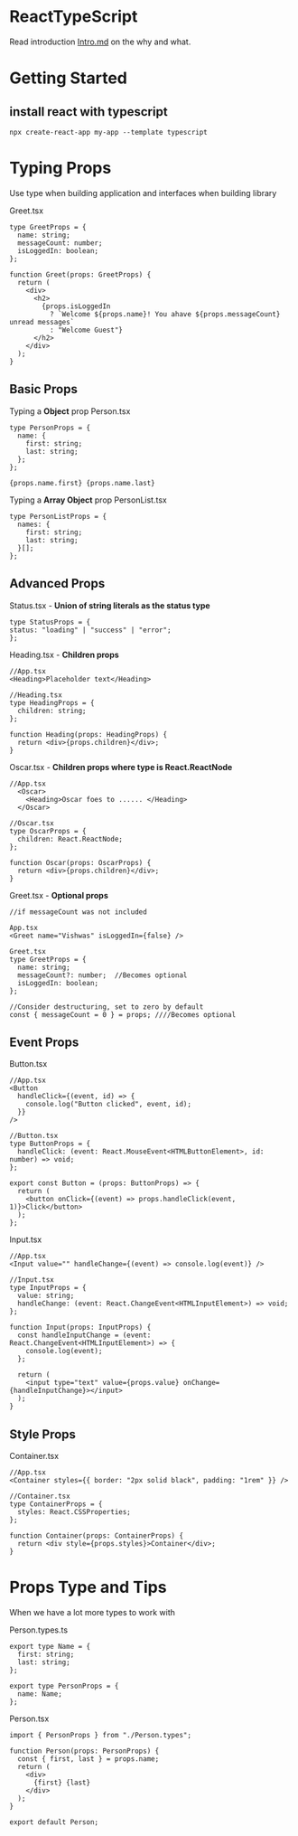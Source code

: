 # ReactTypeScript

Read introduction [Intro.md](./Intro.md) on the why and what.

# Getting Started

## install react with typescript

    npx create-react-app my-app --template typescript

# Typing Props

Use type when building application and interfaces when building library

Greet.tsx

    type GreetProps = {
      name: string;
      messageCount: number;
      isLoggedIn: boolean;
    };

    function Greet(props: GreetProps) {
      return (
        <div>
          <h2>
            {props.isLoggedIn
              ? `Welcome ${props.name}! You ahave ${props.messageCount} unread messages`
              : "Welcome Guest"}
          </h2>
        </div>
      );
    }

## Basic Props

Typing a **Object** prop Person.tsx

    type PersonProps = {
      name: {
        first: string;
        last: string;
      };
    };

    {props.name.first} {props.name.last}

Typing a **Array Object** prop PersonList.tsx

    type PersonListProps = {
      names: {
        first: string;
        last: string;
      }[];
    };

## Advanced Props

Status.tsx - **Union of string literals as the status type**

    type StatusProps = {
    status: "loading" | "success" | "error";
    };

Heading.tsx - **Children props**

    //App.tsx
    <Heading>Placeholder text</Heading>

    //Heading.tsx
    type HeadingProps = {
      children: string;
    };

    function Heading(props: HeadingProps) {
      return <div>{props.children}</div>;
    }

Oscar.tsx - **Children props where type is React.ReactNode**

    //App.tsx
      <Oscar>
        <Heading>Oscar foes to ...... </Heading>
      </Oscar>

    //Oscar.tsx
    type OscarProps = {
      children: React.ReactNode;
    };

    function Oscar(props: OscarProps) {
      return <div>{props.children}</div>;
    }

Greet.tsx - **Optional props**

    //if messageCount was not included

    App.tsx
    <Greet name="Vishwas" isLoggedIn={false} />

    Greet.tsx
    type GreetProps = {
      name: string;
      messageCount?: number;  //Becomes optional
      isLoggedIn: boolean;
    };

    //Consider destructuring, set to zero by default
    const { messageCount = 0 } = props; ////Becomes optional

## Event Props

Button.tsx

    //App.tsx
    <Button
      handleClick={(event, id) => {
        console.log("Button clicked", event, id);
      }}
    />

    //Button.tsx
    type ButtonProps = {
      handleClick: (event: React.MouseEvent<HTMLButtonElement>, id: number) => void;
    };

    export const Button = (props: ButtonProps) => {
      return (
        <button onClick={(event) => props.handleClick(event, 1)}>Click</button>
      );
    };

Input.tsx

    //App.tsx
    <Input value="" handleChange={(event) => console.log(event)} />

    //Input.tsx
    type InputProps = {
      value: string;
      handleChange: (event: React.ChangeEvent<HTMLInputElement>) => void;
    };

    function Input(props: InputProps) {
      const handleInputChange = (event: React.ChangeEvent<HTMLInputElement>) => {
        console.log(event);
      };

      return (
        <input type="text" value={props.value} onChange={handleInputChange}></input>
      );
    }

## Style Props

Container.tsx

    //App.tsx
    <Container styles={{ border: "2px solid black", padding: "1rem" }} />

    //Container.tsx
    type ContainerProps = {
      styles: React.CSSProperties;
    };

    function Container(props: ContainerProps) {
      return <div style={props.styles}>Container</div>;
    }

# Props Type and Tips

When we have a lot more types to work with

Person.types.ts

    export type Name = {
      first: string;
      last: string;
    };

    export type PersonProps = {
      name: Name;
    };

Person.tsx

    import { PersonProps } from "./Person.types";

    function Person(props: PersonProps) {
      const { first, last } = props.name;
      return (
        <div>
          {first} {last}
        </div>
      );
    }

    export default Person;
